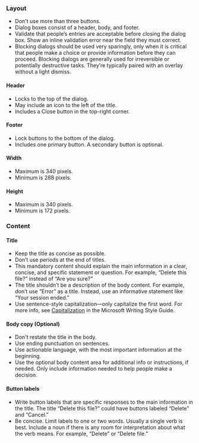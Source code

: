 ### Layout

- Don't use more than three buttons.
- Dialog boxes consist of a header, body, and footer.
- Validate that people’s entries are acceptable before closing the dialog box. Show an inline validation error near the field they must correct.
- Blocking dialogs should be used very sparingly, only when it is critical that people make a choice or provide information before they can proceed. Blocking dialogs are generally used for irreversible or potentially destructive tasks. They’re typically paired with an overlay without a light dismiss.

#### Header

- Locks to the top of the dialog.
- May include an icon to the left of the title.
- Includes a Close button in the top-right corner.

#### Footer

- Lock buttons to the bottom of the dialog.
- Includes one primary button. A secondary button is optional.

#### Width

- Maximum is 340 pixels.
- Minimum is 288 pixels.

#### Height

- Maximum is 340 pixels.
- Minimum is 172 pixels.

### Content

#### Title

- Keep the title as concise as possible.
- Don’t use periods at the end of titles.
- This mandatory content should explain the main information in a clear, concise, and specific statement or question. For example, “Delete this file?” instead of “Are you sure?”
- The title shouldn’t be a description of the body content. For example, don’t use “Error” as a title. Instead, use an informative statement like “Your session ended.”
- Use sentence-style capitalization—only capitalize the first word. For more info, see [Capitalization](https://docs.microsoft.com/style-guide/capitalization) in the Microsoft Writing Style Guide.

#### Body copy (Optional)

- Don't restate the title in the body.
- Use ending punctuation on sentences.
- Use actionable language, with the most important information at the beginning.
- Use the optional body content area for additional info or instructions, if needed. Only include information needed to help people make a decision.

#### Button labels

- Write button labels that are specific responses to the main information in the title. The title “Delete this file?” could have buttons labeled “Delete” and “Cancel.”
- Be concise. Limit labels to one or two words. Usually a single verb is best. Include a noun if there is any room for interpretation about what the verb means. For example, “Delete” or “Delete file.”
